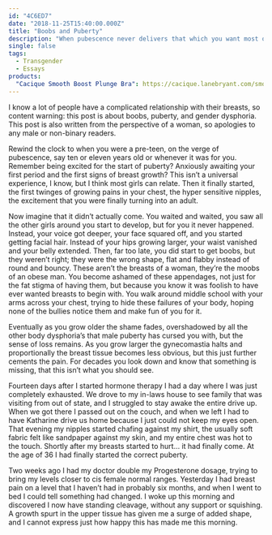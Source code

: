 ```yaml
---
id: "4C6ED7"
date: "2018-11-25T15:40:00.000Z"
title: "Boobs and Puberty"
description: "When pubescence never delivers that which you want most of all."
single: false
tags:
  - Transgender
  - Essays
products:
  "Cacique Smooth Boost Plunge Bra": https://cacique.lanebryant.com/smooth-boost-plunge-bra/prd-237533#color/0000006395
---
```


I know a lot of people have a complicated relationship with their breasts, so content warning: this post is about boobs, puberty, and gender dysphoria. This post is also written from the perspective of a woman, so apologies to any male or non-binary readers.

Rewind the clock to when you were a pre-teen, on the verge of pubescence, say ten or eleven years old or whenever it was for you. Remember being excited for the start of puberty? Anxiously awaiting your first period and the first signs of breast growth? This isn’t a universal experience, I know, but I think most girls can relate. Then it finally started, the first twinges of growing pains in your chest, the hyper sensitive nipples, the excitement that you were finally turning into an adult.

Now imagine that it didn’t actually come. You waited and waited, you saw all the other girls around you start to develop, but for you it never happened. Instead, your voice got deeper, your face squared off, and you started getting facial hair. Instead of your hips growing larger, your waist vanished and your belly extended. Then, far too late, you did start to get boobs, but they weren’t right; they were the wrong shape, flat and flabby instead of round and bouncy. These aren’t the breasts of a woman, they’re the moobs of an obese man. You become ashamed of these appendages, not just for the fat stigma of having them, but because you know it was foolish to have ever wanted breasts to begin with. You walk around middle school with your arms across your chest, trying to hide these failures of your body, hoping none of the bullies notice them and make fun of you for it.

Eventually as you grow older the shame fades, overshadowed by all the other body dysphoria’s that male puberty has cursed you with, but the sense of loss remains. As you grow larger the gynecomastia halts and proportionally the breast tissue becomes less obvious, but this just further cements the pain. For decades you look down and know that something is missing, that this isn’t what you should see.

Fourteen days after I started hormone therapy I had a day where I was just completely exhausted. We drove to my in-laws house to see family that was visiting from out of state, and I struggled to stay awake the entire drive up. When we got there I passed out on the couch, and when we left I had to have Katharine drive us home because I just could not keep my eyes open.  That evening my nipples started chafing against my shirt, the usually soft fabric felt like sandpaper against my skin, and my entire chest was hot to the touch. Shortly after my breasts started to hurt… it had finally come. At the age of 36 I had finally started the correct puberty.

Two weeks ago I had my doctor double my Progesterone dosage, trying to bring my levels closer to cis female normal ranges. Yesterday I had breast pain on a level that I haven’t had in probably six months, and when I went to bed I could tell something had changed. I woke up this morning and discovered I now have standing cleavage, without any support or squishing. A growth spurt in the upper tissue has given me a surge of added shape, and I cannot express just how happy this has made me this morning.
